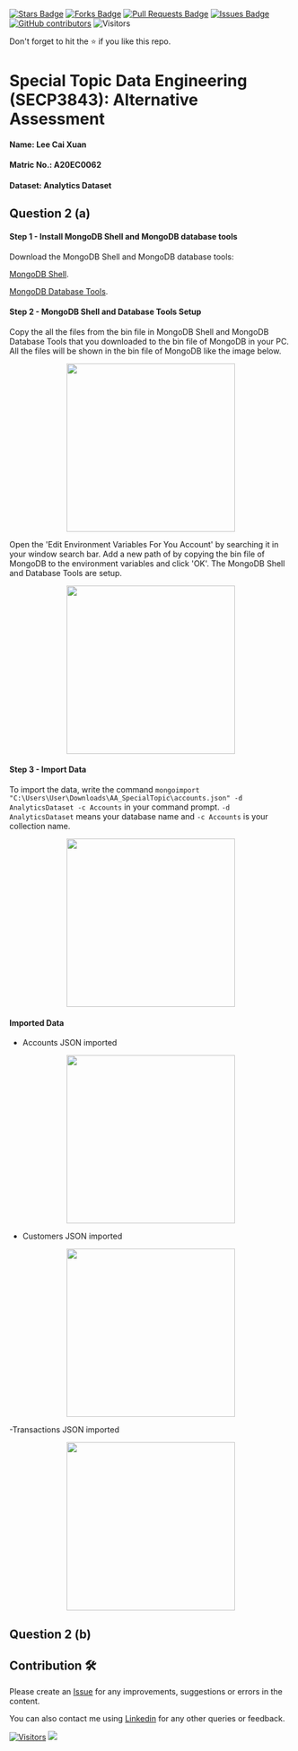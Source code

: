 <a href="https://github.com/drshahizan/SECP3843/stargazers"><img src="https://img.shields.io/github/stars/drshahizan/SECP3843" alt="Stars Badge"/></a>
<a href="https://github.com/drshahizan/SECP3843/network/members"><img src="https://img.shields.io/github/forks/drshahizan/SECP3843" alt="Forks Badge"/></a>
<a href="https://github.com/drshahizan/SECP3843/pulls"><img src="https://img.shields.io/github/issues-pr/drshahizan/SECP3843" alt="Pull Requests Badge"/></a>
<a href="https://github.com/drshahizan/SECP3843/issues"><img src="https://img.shields.io/github/issues/drshahizan/SECP3843" alt="Issues Badge"/></a>
<a href="https://github.com/drshahizan/SECP3843/graphs/contributors"><img alt="GitHub contributors" src="https://img.shields.io/github/contributors/drshahizan/SECP3843?color=2b9348"></a>
![Visitors](https://api.visitorbadge.io/api/visitors?path=https%3A%2F%2Fgithub.com%2Fdrshahizan%2FSECP3843&labelColor=%23d9e3f0&countColor=%23697689&style=flat)


Don't forget to hit the :star: if you like this repo.

# Special Topic Data Engineering (SECP3843): Alternative Assessment

#### Name: Lee Cai Xuan
#### Matric No.: A20EC0062
#### Dataset: Analytics Dataset

## Question 2 (a)

<h4>Step 1 - Install MongoDB Shell and MongoDB database tools</h4>

Download the MongoDB Shell and MongoDB database tools:

[MongoDB Shell](https://downloads.mongodb.com/compass/mongosh-1.10.1-win32-x64.zip).

[MongoDB Database Tools](https://fastdl.mongodb.org/tools/db/mongodb-database-tools-windows-x86_64-100.7.2.zip).


<h4>Step 2 - MongoDB Shell and Database Tools Setup</h4>

Copy the all the files from the bin file in MongoDB Shell and MongoDB Database Tools that you downloaded to the bin file of MongoDB in your PC. All the files will be shown in the bin file of MongoDB like the image below.

<p align="center">
  <img height="300px" src="https://github.com/drshahizan/SECP3843/blob/main/submission/leecaixuan/question2/files/images/bin.png" />
</p>

Open the 'Edit Environment Variables For You Account' by searching it in your window search bar. Add a new path of by copying the bin file of MongoDB to the environment variables and click 'OK'. The MongoDB Shell and Database Tools are setup.

<p align="center">
  <img height="300px" src="https://github.com/drshahizan/SECP3843/blob/main/submission/leecaixuan/question2/files/images/env.png" />
</p>

<h4>Step 3 - Import Data</h4>

To import the data, write the command ```mongoimport "C:\Users\User\Downloads\AA_SpecialTopic\accounts.json" -d AnalyticsDataset -c Accounts``` in your command prompt. ```-d AnalyticsDataset``` means your database name and ```-c Accounts``` is your collection name.

<p align="center">
  <img height="300px" src="https://github.com/drshahizan/SECP3843/blob/main/submission/leecaixuan/question2/files/images/import%20data.png" />
</p>


<h4>Imported Data</h4>

- Accounts JSON imported

<p align="center">
  <img height="300px" src="https://github.com/drshahizan/SECP3843/blob/main/submission/leecaixuan/question2/files/images/collections.png" />
</p>

- Customers JSON imported

<p align="center">
  <img height="300px" src="https://github.com/drshahizan/SECP3843/blob/main/submission/leecaixuan/question2/files/images/cust.png" />
</p>

-Transactions JSON imported

<p align="center">
  <img height="300px" src="https://github.com/drshahizan/SECP3843/blob/main/submission/leecaixuan/question2/files/images/trans.png" />
</p>

## Question 2 (b)






## Contribution 🛠️
Please create an [Issue](https://github.com/drshahizan/special-topic-data-engineering/issues) for any improvements, suggestions or errors in the content.

You can also contact me using [Linkedin](https://www.linkedin.com/in/drshahizan/) for any other queries or feedback.

[![Visitors](https://api.visitorbadge.io/api/visitors?path=https%3A%2F%2Fgithub.com%2Fdrshahizan&labelColor=%23697689&countColor=%23555555&style=plastic)](https://visitorbadge.io/status?path=https%3A%2F%2Fgithub.com%2Fdrshahizan)
![](https://hit.yhype.me/github/profile?user_id=81284918)


